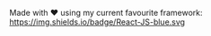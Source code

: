 Made with ❤️ using my current favourite framework: https://img.shields.io/badge/React-JS-blue.svg  
